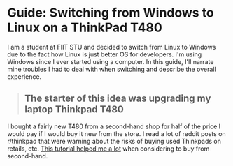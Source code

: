 # Guide: Switching from Windows to Linux on a ThinkPad T480

I am a student at FIIT STU and decided to switch from Linux to Windows due to the fact how Linux is just better OS for developers. I'm using Windows since I ever started using a computer. In this guide, I'll narrate mine troubles I had to deal with when switching and describe the overall experience.

> ## The starter of this idea was upgrading my laptop Thinkpad T480

I bought a fairly new T480 from a second-hand shop for half of the price I would pay if I would buy it new from the store. I read a lot of reddit posts on r/thinkpad that were warning about the risks of buying used Thinkpads on retails, etc. [This tutorial helped me a lot](https://www.bobble.tech/free-stuff/used-thinkpad-buyers-guide) when considering to buy from second-hand.

